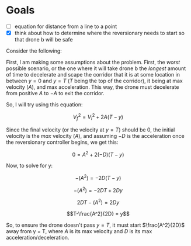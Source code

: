 # Goals

- [ ] equation for distance from a line to a point
- [x] think about how to determine where the reversionary needs to start so that
drone b will be safe

Consider the following:

First, I am making some assumptions about the problem. First, the *worst*
possible scenario, or the one where it will take drone b the *longest* amount
of time to decelerate and scape the corridor that it is at some location in
between $y = 0$ and $y = T$ ($T$ being the top of the corridor), it being at max
velocity ($A$), and max acceleration. This way, the drone must decelerate from
positive $A$ to $-A$ to exit the corridor.

So, I will try using this equation:

$$V_f^2 = V_i^2 + 2A(T-y)$$

Since the final velocity (or the velocity at $y = T$) should be 0, the initial
velocity is the *max* velocity ($A$), and assuming $-D$ is the acceleration once
the reversionary controller begins, we get this: 

$$0 = A^2 + 2 (-D)(T-y)$$

Now, to solve for y: 

$$-(A^2) = -2D(T−y)$$

$$-(A^2) = -2DT+2Dy$$

$$2DT-(A^2) = 2Dy$$

$$T-\frac{A^2}{2D} = y$$

So, to ensure the drone doesn't pass $y = T$, it must start $\frac{A^2}{2D}$
away from y = T, where $A$ is its max velocity and $D$ is its max
acceleration/deceleration.



